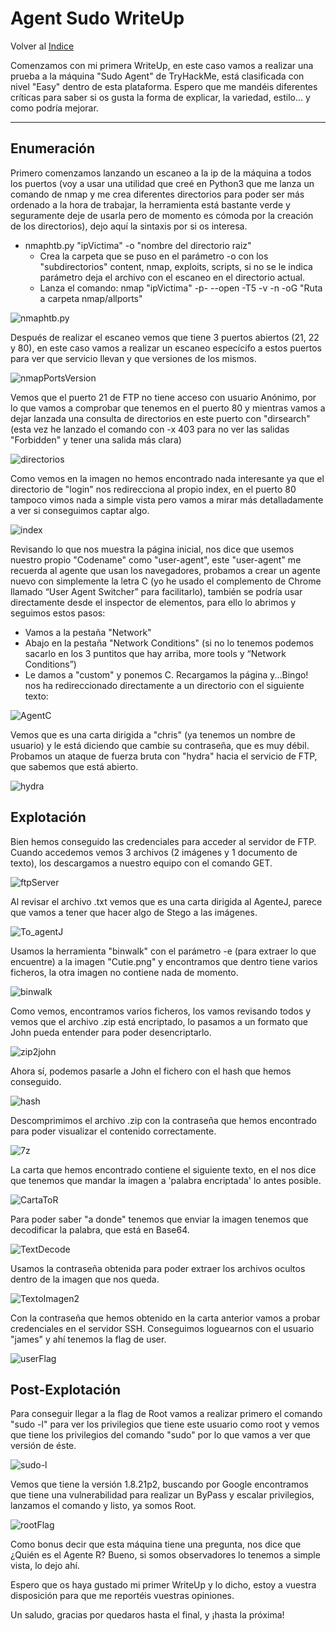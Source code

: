 # Agent Sudo WriteUp
Volver al [Indice](README.md)

Comenzamos con mi primera WriteUp, en este caso vamos a realizar una prueba a la máquina "Sudo Agent" de TryHackMe, está clasificada con nivel "Easy" dentro de esta plataforma.
Espero que me mandéis diferentes críticas para saber si os gusta la forma de explicar, la variedad, estilo... y como podría mejorar.

----------------------------------------------------------------------------------------------------------------------------------------------------------------------
## **Enumeración**
Primero comenzamos lanzando un escaneo a la ip de la máquina a todos los puertos (voy a usar una utilidad que creé en Python3 que me lanza un comando de nmap y me crea diferentes directorios para poder ser más ordenado a la hora de trabajar, la herramienta está bastante verde y seguramente deje de usarla pero de momento es cómoda por la creación de los directorios), dejo aquí la sintaxis por si os interesa.
*  nmaphtb.py "ipVictima" -o "nombre del directorio raiz"
    *  Crea la carpeta que se puso en el parámetro -o con los "subdirectorios" content, nmap, exploits, scripts, si no se le indica parámetro deja el archivo con el escaneo en el directorio actual.
    *  Lanza el comando: nmap "ipVictima" -p- --open -T5 -v -n -oG "Ruta a carpeta nmap/allports"

![nmaphtb.py](images/agentSudo/nmaphtb.png)

Después de realizar el escaneo vemos que tiene 3 puertos abiertos (21, 22 y 80), en este caso vamos a realizar un escaneo especícifo a estos puertos para ver que servicio llevan y que versiones de los mismos.

![nmapPortsVersion](images/agentSudo/portsversion.png)

Vemos que el puerto 21 de FTP no tiene acceso con usuario Anónimo, por lo que vamos a comprobar que tenemos en el puerto 80 y mientras vamos a dejar lanzada una consulta de directorios en este puerto con "dirsearch" (esta vez he lanzado el comando con -x 403 para no ver las salidas "Forbidden" y tener una salida más clara)

![directorios](images/agentSudo/dirsearch.png)

Como vemos en la imagen no hemos encontrado nada interesante ya que el directorio de "login" nos redirecciona al propio index, en el puerto 80 tampoco vimos nada a simple vista pero vamos a mirar más detalladamente a ver si conseguimos captar algo.

![index](images/agentSudo/index:80.png)

Revisando lo que nos muestra la página inicial, nos dice que usemos nuestro propio "Codename" como "user-agent", este "user-agent" me recuerda al agente que usan los navegadores, probamos a crear un agente nuevo con simplemente la letra C (yo he usado el complemento de Chrome llamado “User Agent Switcher” para facilitarlo), también se podría usar directamente desde el inspector de elementos, para ello lo abrimos y seguimos estos pasos:
*  Vamos a la pestaña "Network"
*  Abajo en la pestaña "Network Conditions" (si no lo tenemos podemos sacarlo en los 3 puntitos que hay arriba, more tools y “Network Conditions”)
*  Le damos a "custom" y ponemos C.
Recargamos la página y...Bingo! nos ha redireccionado directamente a un directorio con el siguiente texto:

![AgentC](images/agentSudo/user-agent.gif)

Vemos que es una carta dirigida a "chris" (ya tenemos un nombre de usuario) y le está diciendo que cambie su contraseña, que es muy débil.
Probamos un ataque de fuerza bruta con "hydra" hacia el servicio de FTP, que sabemos que está abierto.

![hydra](images/agentSudo/hydraFTP.png)

## **Explotación**
Bien hemos conseguido las credenciales para acceder al servidor de FTP.
Cuando accedemos vemos 3 archivos (2 imágenes y 1 documento de texto), los descargamos a nuestro equipo con el comando GET.

![ftpServer](images/agentSudo/ftp.png)

Al revisar el archivo .txt vemos que es una carta dirigida al AgenteJ, parece que vamos a tener que hacer algo de Stego a las imágenes.

![To_agentJ](images/agentSudo/cartaAgenteJ.png)

Usamos la herramienta "binwalk" con el parámetro -e (para extraer lo que encuentre) a la imagen "Cutie.png" y encontramos que dentro tiene varios ficheros, la otra imagen no contiene nada de momento.

![binwalk](images/agentSudo/stego1.png)

Como vemos, encontramos varios ficheros, los vamos revisando todos y vemos que el archivo .zip está encriptado, lo pasamos a un formato que John pueda entender para poder desencriptarlo.

![zip2john](images/agentSudo/zipHash.png)

Ahora sí, podemos pasarle a John el fichero con el hash que hemos conseguido.

![hash](images/agentSudo/johnZip.png)

Descomprimimos el archivo .zip con la contraseña que hemos encontrado para poder visualizar el contenido correctamente.

![7z](images/agentSudo/7zZip.png)

La carta que hemos encontrado contiene el siguiente texto, en el nos dice que tenemos que mandar la imagen a 'palabra encriptada' lo antes posible.

![CartaToR](images/agentSudo/cartaToR.png)

Para poder saber "a donde" tenemos que enviar la imagen tenemos que decodificar la palabra, que está en Base64.

![TextDecode](images/agentSudo/textDecode.png)

Usamos la contraseña obtenida para poder extraer los archivos ocultos dentro de la imagen que nos queda.

![TextoImagen2](images/agentSudo/otherImage.png)

Con la contraseña que hemos obtenido en la carta anterior vamos a probar credenciales en el servidor SSH.
Conseguimos loguearnos con el usuario "james" y ahí tenemos la flag de user.

![userFlag](images/agentSudo/flagUser.png)

## **Post-Explotación**
Para conseguir llegar a la flag de Root vamos a realizar primero el comando "sudo -l" para ver los privilegios que tiene este usuario como root y vemos que tiene los privilegios del comando "sudo" por lo que vamos a ver que versión de éste.

![sudo-l](images/agentSudo/sudo-l.png)

Vemos que tiene la versión 1.8.21p2, buscando por Google encontramos que tiene una vulnerabilidad para realizar un ByPass y escalar privilegios, lanzamos el comando y listo, ya somos Root.

![rootFlag](images/agentSudo/rootFlag.png)

Como bonus decir que esta máquina tiene una pregunta, nos dice que ¿Quién es el Agente R?
Bueno, si somos observadores lo tenemos a simple vista, lo dejo ahí.

Espero que os haya gustado mi primer WriteUp y lo dicho, estoy a vuestra disposición para que me reportéis vuestras opiniones.

Un saludo, gracias por quedaros hasta el final, y ¡hasta la próxima!
